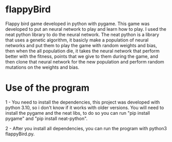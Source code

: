 # flappyBird
Flappy bird game developed in python with pygame. This game was developed to put an neural network to play and learn how to play. I used the neat python library to do the neural network.
The neat python is a library that uses a genetic algorithm, it basicly make a population of neural networks and put them to play the game with random weights and bias, then when the all population die, it takes the neural network that perform better with the fitness, points that we give to them during the game, and then clone that neural network for the new population and perform random mutations on the weights and bias. 

# Use of the program
1 - You need to install the dependencies, this project was developed with python 3.10, so i don't know if it works with older versions. You will need to install the pygame and the neat libs, to do so you can run "pip install pygame" and "pip install neat-python".

2 - After you install all dependencies, you can run the program with python3 flappyBird.py.
